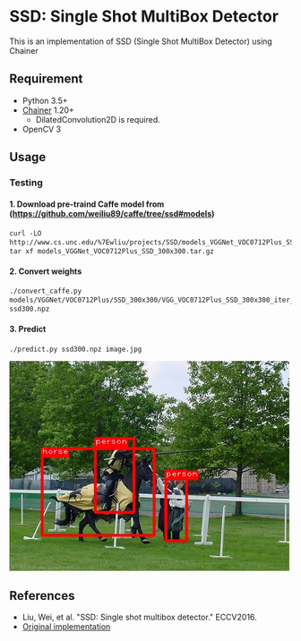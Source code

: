 # SSD: Single Shot MultiBox Detector

This is an implementation of SSD (Single Shot MultiBox Detector) using Chainer

## Requirement

- Python 3.5+
- [Chainer](https://github.com/pfnet/chainer) 1.20+
    - DilatedConvolution2D is required.
- OpenCV 3

## Usage
### Testing
#### 1\. Download pre-traind Caffe model from (https://github.com/weiliu89/caffe/tree/ssd#models)
```
curl -LO http://www.cs.unc.edu/%7Ewliu/projects/SSD/models_VGGNet_VOC0712Plus_SSD_300x300.tar.gz
tar xf models_VGGNet_VOC0712Plus_SSD_300x300.tar.gz
```
#### 2\. Convert weights
```
./convert_caffe.py models/VGGNet/VOC0712Plus/SSD_300x300/VGG_VOC0712Plus_SSD_300x300_iter_240000.caffemodel ssd300.npz
```
#### 3\. Predict
```
./predict.py ssd300.npz image.jpg
```
![result](result.jpg "result")

## References
+ Liu, Wei, et al. "SSD: Single shot multibox detector." ECCV2016.
+ [Original implementation](https://github.com/weiliu89/caffe/tree/ssd)
